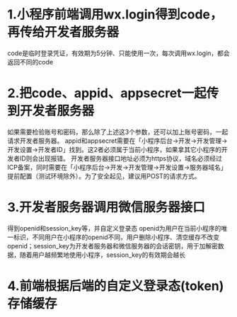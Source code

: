 # 1.小程序前端调用wx.login得到code，再传给开发者服务器
code是临时登录凭证，有效期为5分钟、只能使用一次，每次调用wx.login，都会返回不同的code

# 2.把code、appid、appsecret一起传到开发者服务器
如果需要检验账号和密码，那么除了上述这3个参数，还可以加上账号密码，一起请求开发者服务器。
appid和appsecret需要在「小程序后台->开发->开发管理->开发设置->开发者ID」找到。这2者必须属于当前小程序，如果拿其它小程序的开发者ID则会出现报错。
开发者服务器接口地址必须为https协议，域名必须经过ICP备案，同时需要在「小程序后台->开发->开发管理->开发设置->服务器域名」 提前配置（测试环境除外）。为了安全起见，建议用POST的请求方式。

# 3.开发者服务器调用微信服务器接口
得到openid和session_key等，并自定义登录态
openid为用户在当前小程序的唯一标识，不同用户在小程序的openid不同，用户删除小程序、清空缓存不改变openid；session_key为开发者服务器和微信服务器的会话密钥，用于加解密数据，随着用户越频繁地使用小程序，session_key的有效期会越长

# 4.前端根据后端的自定义登录态(token)存储缓存
